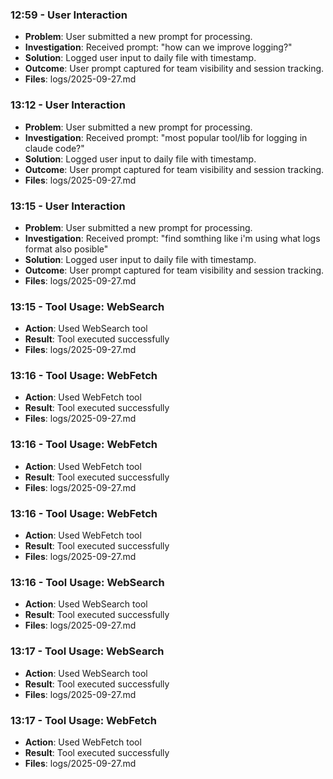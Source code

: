 ### 12:59 - User Interaction
- **Problem**: User submitted a new prompt for processing.
- **Investigation**: Received prompt: "how can we improve logging?"
- **Solution**: Logged user input to daily file with timestamp.
- **Outcome**: User prompt captured for team visibility and session tracking.
- **Files**: logs/2025-09-27.md

### 13:12 - User Interaction
- **Problem**: User submitted a new prompt for processing.
- **Investigation**: Received prompt: "most popular tool/lib for logging in claude code?"
- **Solution**: Logged user input to daily file with timestamp.
- **Outcome**: User prompt captured for team visibility and session tracking.
- **Files**: logs/2025-09-27.md

### 13:15 - User Interaction
- **Problem**: User submitted a new prompt for processing.
- **Investigation**: Received prompt: "find somthing like i'm using what logs format also posible"
- **Solution**: Logged user input to daily file with timestamp.
- **Outcome**: User prompt captured for team visibility and session tracking.
- **Files**: logs/2025-09-27.md

### 13:15 - Tool Usage: WebSearch
- **Action**: Used WebSearch tool
- **Result**: Tool executed successfully
- **Files**: logs/2025-09-27.md

### 13:16 - Tool Usage: WebFetch
- **Action**: Used WebFetch tool
- **Result**: Tool executed successfully
- **Files**: logs/2025-09-27.md

### 13:16 - Tool Usage: WebFetch
- **Action**: Used WebFetch tool
- **Result**: Tool executed successfully
- **Files**: logs/2025-09-27.md

### 13:16 - Tool Usage: WebFetch
- **Action**: Used WebFetch tool
- **Result**: Tool executed successfully
- **Files**: logs/2025-09-27.md

### 13:16 - Tool Usage: WebSearch
- **Action**: Used WebSearch tool
- **Result**: Tool executed successfully
- **Files**: logs/2025-09-27.md

### 13:17 - Tool Usage: WebSearch
- **Action**: Used WebSearch tool
- **Result**: Tool executed successfully
- **Files**: logs/2025-09-27.md

### 13:17 - Tool Usage: WebFetch
- **Action**: Used WebFetch tool
- **Result**: Tool executed successfully
- **Files**: logs/2025-09-27.md

